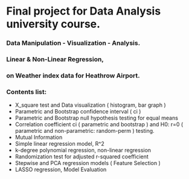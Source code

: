 # Final project for Data Analysis university course.

### Data Manipulation - Visualization - Analysis. 
### Linear & Non-Linear Regression,
### on Weather index data for Heathrow Airport.

### Contents list:
- X_square test and Data visualization ( histogram, bar graph )
- Parametric and Bootstrap confidence interval ( ci )
- Parametric and Bootstrap null hypothesis testing for equal means
- Correlation coefficient ci ( parametric and bootstrap ) and H0: r=0 ( parametric and non-parametric: random-perm ) testing.
- Mutual Information
- Simple linear regression model, R^2
- k-degree polynomial regression, non-linear regression
- Randomization test for adjusted r-squared coefficient
- Stepwise and PCA regression models ( Feature Selection )
- LASSO regression, Model Evaluation
